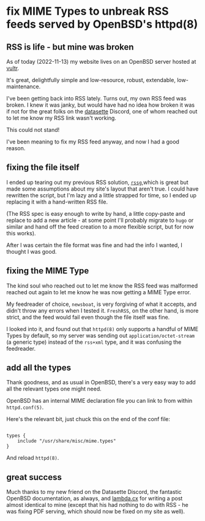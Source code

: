 # fix MIME Types to unbreak RSS feeds served by OpenBSD's httpd(8)


## RSS is life - but mine was broken


As of today (2022-11-13) my website lives on 
an OpenBSD server hosted at [vultr](https://vultr.com).

It's great, delightfully simple and low-resource,
robust, extendable, low-maintenance.

I've been getting back into RSS lately.
Turns out, my own RSS feed was broken.
I knew it was janky, but would have had no idea how broken it was
if not for the great folks
on the [datasette](https://datasette.io) Discord,
one of whom reached out to let me know my RSS link wasn't working.

This could not stand!

I've been meaning to fix my RSS feed anyway,
and now I had a good reason.


## fixing the file itself


I ended up tearing out my previous RSS solution, [`rssg`](https://romanzolotarev.com/rssg.html),which is great but made some assumptions about my site's layout that aren't true.
I could have rewritten the script, 
but I'm lazy and a little strapped for time,
so I ended up replacing it with a hand-written RSS file.

(The RSS spec is easy enough to write by hand,
a little copy-paste and replace to add a new article - 
at some point I'll probably migrate to `hugo` or similar
and hand off the feed creation to a more flexible script,
but for now this works).

After I was certain the file format was fine and had the info I wanted,
I thought I was good.


## fixing the MIME Type


The kind soul who reached out to let me know the RSS feed was malformed 
reached out again to let me know he was now getting a MIME Type error.

My feedreader of choice, `newsboat`, 
is very forgiving of what it accepts, 
and didn't throw any errors when I tested it.
`FreshRSS`, on the other hand, is more strict, 
and the feed would fail even though the file itself was fine.

I looked into it, and found out that `httpd(8)`
only supports a handful of MIME Types by default,
so my server was sending out `application/octet-stream`
(a generic type) instead of the `rss+xml` type,
and it was confusing the feedreader.


## add all the types


Thank goodness, and as usual in OpenBSD, 
there's a very easy way to add all the relevant types one might need.

OpenBSD has an internal MIME declaration file you can link to from within `httpd.conf(5)`.

Here's the relevant bit, just chuck this on the end of the conf file:

```shell

types {
    include "/usr/share/misc/mime.types"
}

```

And reload `httpd(8)`.


## great success


Much thanks to my new friend on the Datasette Discord, 
the fantastic OpenBSD documentation,
as always,
and [lambda.cx](https://blog.lambda.cx/posts/openbsd-httpd-mime-types/)
for writing a post almost identical to mine 
(except that his had nothing to do with RSS - 
he was fixing PDF serving, 
which should now be fixed on my site as well).

